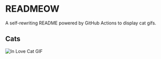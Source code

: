 # READMEOW

A self-rewriting README powered by GitHub Actions to display cat gifs.

## Cats

![In Love Cat GIF](https://media3.giphy.com/media/MDJ9IbxxvDUQM/200.gif?cid=9acd02dahpliigup3l1wz4e1y6q4bfafqhx0031p1ht6x6c8&ep=v1_gifs_search&rid=200.gif&ct=g)
